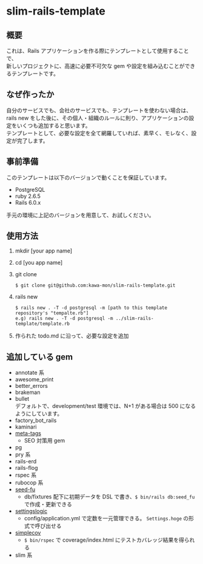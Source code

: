 # slim-rails-template

## 概要

これは、Rails アプリケーションを作る際にテンプレートとして使用することで、  
新しいプロジェクトに、高速に必要不可欠な gem や設定を組み込むことができるテンプレートです。

## なぜ作ったか

自分のサービスでも、会社のサービスでも、テンプレートを使わない場合は、  
rails new をした後に、その個人・組織のルールに則り、アプリケーションの設定をいくつも追加すると思います。  
テンプレートとして、必要な設定を全て網羅していれば、素早く、モレなく、設定が完了します。

## 事前準備

このテンプレートは以下のバージョンで動くことを保証しています。

- PostgreSQL
- ruby 2.6.5
- Rails 6.0.x

手元の環境に上記のバージョンを用意して、お試しください。

## 使用方法

1. mkdir [your app name]
1. cd [you app name]
1. git clone

   ```
   $ git clone git@github.com:kawa-mon/slim-rails-template.git
   ```

1. rails new

   ```
   $ rails new . -T -d postgresql -m [path to this template repository's "tempalte.rb"]
   e.g) rails new . -T -d postgresql -m ../slim-rails-template/template.rb
   ```

1. 作られた todo.md に沿って、必要な設定を追加

## 追加している gem

- annotate 系
- awesome_print
- better_errors
- brakeman
- bullet  
  デフォルトで、development/test 環境では、N+1 がある場合は 500 になるようにしています。
- factory_bot_rails
- kaminari
- [meta-tags](https://github.com/kpumuk/meta-tags)
  - SEO 対策用 gem
- pg
- pry 系
- rails-erd
- rails-flog
- rspec 系
- rubocop 系
- [seed-fu](https://github.com/mbleigh/seed-fu)
  - db/fixtures 配下に初期データを DSL で書き、`$ bin/rails db:seed_fu` で作成・更新できる
- [settingslogic](https://github.com/binarylogic/settingslogic)
  - config/application.yml で定数を一元管理できる。 `Settings.hoge` の形式で呼び出せる
- [simplecov](https://github.com/colszowka/simplecov)
  - `$ bin/rspec` で coverage/index.html にテストカバレッジ結果を得られる
- slim 系
